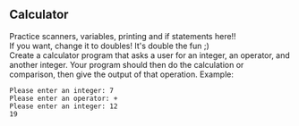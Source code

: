 ## Calculator
Practice scanners, variables, printing and if statements here!!<br/>
If you want, change it to doubles! It's double the fun ;)
<br/>
Create a calculator program that asks a user for an integer, an operator, and another integer.
Your program should then do the calculation or comparison, then give the output of that operation.
Example:
```
Please enter an integer: 7
Please enter an operator: +
Please enter an integer: 12
19
```
